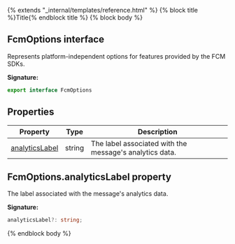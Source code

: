 {% extends "_internal/templates/reference.html" %}
{% block title %}Title{% endblock title %}
{% block body %}

## FcmOptions interface

Represents platform-independent options for features provided by the FCM SDKs.

<b>Signature:</b>

```typescript
export interface FcmOptions 
```

## Properties

|  Property | Type | Description |
|  --- | --- | --- |
|  [analyticsLabel](./firebase-admin_.fcmoptions.md#fcmoptionsanalyticslabel_property) | string | The label associated with the message's analytics data. |

## FcmOptions.analyticsLabel property

The label associated with the message's analytics data.

<b>Signature:</b>

```typescript
analyticsLabel?: string;
```
{% endblock body %}
